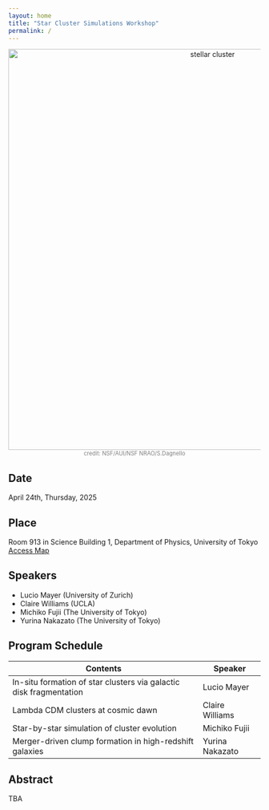 ```yaml
---
layout: home
title: "Star Cluster Simulations Workshop"
permalink: /
---
```


<!-- ここからHTMLやMarkdownでページ内容を記述します -->

<!-- 画像を中央寄せして表示する例 -->
<div style="text-align: center;">
  <img src="{{ '/assets/images/stellar_clusters_JWST_ALMA.png' | relative_url }}" width="800px" alt="stellar cluster">
  <br>
  <span style="font-size: 80%; color: gray;">
    credit: NSF/AUI/NSF NRAO/S.Dagnello
  </span>
</div>

## Date
April 24th, Thursday, 2025

## Place
Room 913 in Science Building 1, Department of Physics, University of Tokyo  
[Access Map](https://www.phys.s.u-tokyo.ac.jp/en/access/)

## Speakers
- Lucio Mayer (University of Zurich)  
- Claire Williams (UCLA)  
- Michiko Fujii (The University of Tokyo)  
- Yurina Nakazato (The University of Tokyo)

## Program Schedule
| Contents                                                    | Speaker         |
|------------------------------------------------------------ |-----------------|
| In-situ formation of star clusters via galactic disk fragmentation | Lucio Mayer     |
| Lambda CDM clusters at cosmic dawn                         | Claire Williams |
| Star-by-star simulation of cluster evolution               | Michiko Fujii   |
| Merger-driven clump formation in high-redshift galaxies    | Yurina Nakazato |

## Abstract
TBA
